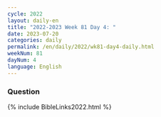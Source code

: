 ```yaml
---
cycle: 2022
layout: daily-en
title: "2022-2023 Week 81 Day 4: "
date: 2023-07-20
categories: daily
permalink: /en/daily/2022/wk81-day4-daily.html
weekNum: 81
dayNum: 4
language: English
---
```


### Question     

{% include BibleLinks2022.html %} 
